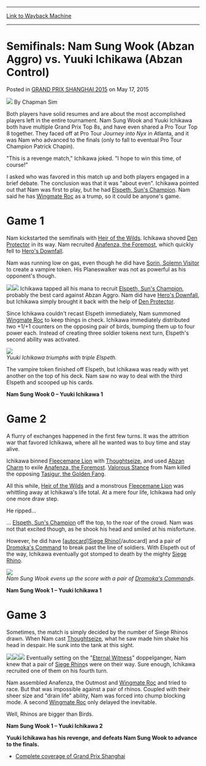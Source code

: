 
---
[Link to Wayback Machine](https://web.archive.org/web/20150720012949/http://magic.wizards.com/en/events/coverage/gpsha15/semifinals-nam-sung-wook-abzan-aggro-vs-yuuki-ichikawa-abzan-control-2015-05-17)

[_metadata_:author]:- "Chapman Sim"
[_metadata_:description]:- "Both players have solid resumes and are about the most accomplished players left in the entire tournament. Nam Sung Wook and Yuuki Ichikawa both have multiple Grand Prix Top 8s, and have even shared a Pro Tour Top 8 together. They faced off at Pro Tour Journey into Nyx in Atlanta, and it was Nam who advanced to the finals (only to fall to eventual Pro Tour Champion Patrick Chapin). `This is a revenge match,` Ichikawa joked. `I hope to win this time, of course!`"
[_metadata_:generator]:- "Drupal 7 (http://drupal.org)"
[_metadata_:node]:- "389851"
[_metadata_:publish_date]:- "2015-05-17"
[_metadata_:source]:- "div-main-content"
[_metadata_:title]:- "Semifinals: Nam Sung Wook (Abzan Aggro) vs. Yuuki Ichikawa (Abzan Control)"
[_metadata_:wayback_capture_timestamp]:- "2015-07-20 01:29:49"
[_metadata_:wayback_raw_url]:- "https://web.archive.org/web/20150720012949id_/http://magic.wizards.com/en/events/coverage/gpsha15/semifinals-nam-sung-wook-abzan-aggro-vs-yuuki-ichikawa-abzan-control-2015-05-17"
[_metadata_:wayback_url]:- "http://magic.wizards.com/en/events/coverage/gpsha15/semifinals-nam-sung-wook-abzan-aggro-vs-yuuki-ichikawa-abzan-control-2015-05-17"
---


Semifinals: Nam Sung Wook (Abzan Aggro) vs. Yuuki Ichikawa (Abzan Control)
==========================================================================



 Posted in [GRAND PRIX SHANGHAI 2015](/en/events/coverage/gpsha15)
 on May 17, 2015 






![](https://media.magic.wizards.com/styles/auth_small/public/images/person/chapman_icon_0.jpg)
By Chapman Sim











Both players have solid resumes and are about the most accomplished players left in the entire tournament. Nam Sung Wook and Yuuki Ichikawa both have multiple Grand Prix Top 8s, and have even shared a Pro Tour Top 8 together. They faced off at Pro Tour *Journey into Nyx* in Atlanta, and it was Nam who advanced to the finals (only to fall to eventual Pro Tour Champion Patrick Chapin).


"This is a revenge match," Ichikawa joked. "I hope to win this time, of course!"


I asked who was favored in this match up and both players engaged in a brief debate. The conclusion was that it was "about even". Ichikawa pointed out that Nam was first to play, but he had [Elspeth, Sun's Champion](http://gatherer.wizards.com/Pages/Card/Details.aspx?name=Elspeth%2C+Sun%27s+Champion). Nam said he has [Wingmate Roc](http://gatherer.wizards.com/Pages/Card/Details.aspx?name=Wingmate+Roc) as a trump, so it could be anyone's game.


Game 1
======


Nam kickstarted the semifinals with [Heir of the Wilds](http://gatherer.wizards.com/Pages/Card/Details.aspx?name=Heir+of+the+Wilds). Ichikawa shoved [Den Protector](http://gatherer.wizards.com/Pages/Card/Details.aspx?name=Den+Protector) in its way. Nam recruited [Anafenza, the Foremost](http://gatherer.wizards.com/Pages/Card/Details.aspx?name=Anafenza%2C+the+Foremost), which quickly fell to [Hero's Downfall](http://gatherer.wizards.com/Pages/Card/Details.aspx?name=Hero%27s+Downfall).


Nam was running low on gas, even though he did have [Sorin, Solemn Visitor](http://gatherer.wizards.com/Pages/Card/Details.aspx?name=Sorin%2C+Solemn+Visitor) to create a vampire token. His Planeswalker was not as powerful as his opponent's though.


[![](http://gatherer.wizards.com/Handlers/Image.ashx?type=card&name=Sorin%2C+Solemn+Visitor)](http://gatherer.wizards.com/Pages/Card/Details.aspx?name=Sorin%2C+Solemn+Visitor)[![](http://gatherer.wizards.com/Handlers/Image.ashx?type=card&name=Elspeth%2C+Sun%27s+Champion)](http://gatherer.wizards.com/Pages/Card/Details.aspx?name=Elspeth%2C+Sun%27s+Champion)
Ichikawa tapped all his mana to recruit [Elspeth, Sun's Champion](http://gatherer.wizards.com/Pages/Card/Details.aspx?name=Elspeth%2C+Sun%27s+Champion), probably the best card against Abzan Aggro. Nam did have [Hero's Downfall](http://gatherer.wizards.com/Pages/Card/Details.aspx?name=Hero%27s+Downfall), but Ichikawa simply brought it back with the help of [Den Protector](http://gatherer.wizards.com/Pages/Card/Details.aspx?name=Den+Protector).


Since Ichikawa couldn't recast Elspeth immediately, Nam summoned [Wingmate Roc](http://gatherer.wizards.com/Pages/Card/Details.aspx?name=Wingmate+Roc) to keep things in check. Ichikawa immediately distributed two +1/+1 counters on the opposing pair of birds, bumping them up to four power each. Instead of creating three soldier tokens next turn, Elspeth's second ability was activated.


![](https://media.wizards.com/2015/events/gpsha15/gpShanghai15_SemiYuukiIchikawa.jpg)  
*Yuuki Ichikawa triumphs with triple Elspeth.*


The vampire token finished off Elspeth, but Ichikawa was ready with yet another on the top of his deck. Nam saw no way to deal with the third Elspeth and scooped up his cards.


**Nam Sung Wook 0 – Yuuki Ichikawa 1**


Game 2
======


A flurry of exchanges happened in the first few turns. It was the attrition war that favored Ichikawa, where all he wanted was to buy time and stay alive.


Ichikawa binned [Fleecemane Lion](http://gatherer.wizards.com/Pages/Card/Details.aspx?name=Fleecemane+Lion) with [Thoughtseize](http://gatherer.wizards.com/Pages/Card/Details.aspx?name=Thoughtseize), and used [Abzan Charm](http://gatherer.wizards.com/Pages/Card/Details.aspx?name=Abzan+Charm) to exile [Anafenza, the Foremost](http://gatherer.wizards.com/Pages/Card/Details.aspx?name=Anafenza%2C+the+Foremost). [Valorous Stance](http://gatherer.wizards.com/Pages/Card/Details.aspx?name=Valorous+Stance) from Nam killed the opposing [Tasigur, the Golden Fang](http://gatherer.wizards.com/Pages/Card/Details.aspx?name=Tasigur%2C+the+Golden+Fang).


All this while, [Heir of the Wilds](http://gatherer.wizards.com/Pages/Card/Details.aspx?name=Heir+of+the+Wilds) and a monstrous [Fleecemane Lion](http://gatherer.wizards.com/Pages/Card/Details.aspx?name=Fleecemane+Lion) was whittling away at Ichikawa's life total. At a mere four life, Ichikawa had only one more draw step.


He ripped...


… [Elspeth, Sun's Champion](http://gatherer.wizards.com/Pages/Card/Details.aspx?name=Elspeth%2C+Sun%27s+Champion) off the top, to the roar of the crowd. Nam was not that excited though, as he shook his head and smiled at his misfortune.


However, he did have [[autocard]Siege Rhino](http://gatherer.wizards.com/Pages/Card/Details.aspx?name=%5Bautocard%5DSiege+Rhino)[/autocard] and a pair of [Dromoka's Command](http://gatherer.wizards.com/Pages/Card/Details.aspx?name=Dromoka%27s+Command) to break past the line of soldiers. With Elspeth out of the way, Ichikawa eventually got stomped to death by the mighty [Siege Rhino](http://gatherer.wizards.com/Pages/Card/Details.aspx?name=Siege+Rhino).


![](https://media.wizards.com/2015/events/gpsha15/gpShanghai15_SemiNamSungWook.jpg)  
*Nam Sung Wook evens up the score with a pair of [Dromoka's Command](http://gatherer.wizards.com/Pages/Card/Details.aspx?name=Dromoka%27s+Command)s.*


**Nam Sung Wook 1 – Yuuki Ichikawa 1**


Game 3
======


Sometimes, the match is simply decided by the number of Siege Rhinos drawn. When Nam cast [Thoughtseize](http://gatherer.wizards.com/Pages/Card/Details.aspx?name=Thoughtseize), what he saw made him shake his head in despair. He sunk into the tank at this sight.


[![](http://gatherer.wizards.com/Handlers/Image.ashx?type=card&name=Siege+Rhino)](http://gatherer.wizards.com/Pages/Card/Details.aspx?name=Siege+Rhino)[![](http://gatherer.wizards.com/Handlers/Image.ashx?type=card&name=Siege+Rhino)](http://gatherer.wizards.com/Pages/Card/Details.aspx?name=Siege+Rhino)[![](http://gatherer.wizards.com/Handlers/Image.ashx?type=card&name=Den+Protector)](http://gatherer.wizards.com/Pages/Card/Details.aspx?name=Den+Protector)
Eventually setting on the "[Eternal Witness](http://gatherer.wizards.com/Pages/Card/Details.aspx?name=Eternal+Witness)" doppelganger, Nam knew that a pair of [Siege Rhino](http://gatherer.wizards.com/Pages/Card/Details.aspx?name=Siege+Rhino)s were on their way. Sure enough, Ichikawa recruited one of them on his fourth turn.


Nam assembled Anafenza, the Outmost and [Wingmate Roc](http://gatherer.wizards.com/Pages/Card/Details.aspx?name=Wingmate+Roc) and tried to race. But that was impossible against a pair of rhinos. Coupled with their sheer size and "drain life" ability, Nam was forced into chump blocking mode. A second [Wingmate Roc](http://gatherer.wizards.com/Pages/Card/Details.aspx?name=Wingmate+Roc) only delayed the inevitable.


Well, Rhinos are bigger than Birds.


**Nam Sung Wook 1 – Yuuki Ichikawa 2**


**Yuuki Ichikawa has his revenge, and defeats Nam Sung Wook to advance to the finals.**


* [Complete coverage of Grand Prix Shanghai](/node/384346)






